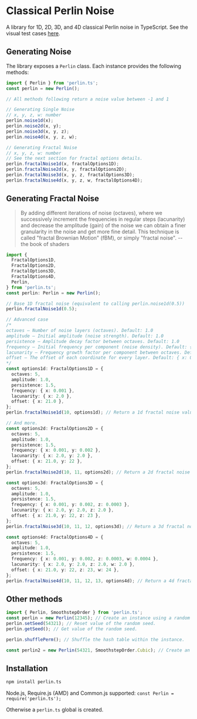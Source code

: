# Classical Perlin Noise

A library for 1D, 2D, 3D, and 4D classical Perlin noise in TypeScript. See the visual test cases [here](https://weijiewow.github.io/perlints/).

## Generating Noise

The library exposes a `Perlin` class. Each instance provides the following methods:

```typescript
import { Perlin } from 'perlin.ts';
const perlin = new Perlin();

// All methods following return a noise value between -1 and 1

// Generating Single Noise
// x, y, z, w: number
perlin.noise1d(x);
perlin.noise2d(x, y);
perlin.noise3d(x, y, z);
perlin.noise4d(x, y, z, w);

// Generating Fractal Noise
// x, y, z, w: number
// See the next section for fractal options details.
perlin.fractalNoise1d(x, fractalOptions1D);
perlin.fractalNoise2d(x, y, fractalOptions2D);
perlin.fractalNoise3d(x, y, z, fractalOptions3D);
perlin.fractalNoise4d(x, y, z, w, fractalOptions4D);
```

## Generating Fractal Noise

> By adding different iterations of noise (octaves), where we successively increment the frequencies in regular steps (lacunarity) and decrease the amplitude (gain) of the noise we can obtain a finer granularity in the noise and get more fine detail. This technique is called "fractal Brownian Motion" (fBM), or simply "fractal noise". -- the book of shaders

```typescript
import {
  FractalOptions1D,
  FractalOptions2D,
  FractalOptions3D,
  FractalOptions4D,
  Perlin,
} from 'perlin.ts';
const perlin: Perlin = new Perlin();

// Base 1D fractal noise (equivalent to calling perlin.noise1d(0.5))
perlin.fractalNoise1d(0.5);

// Advanced case
/*
octaves — Number of noise layers (octaves). Default: 1.0
amplitude — Initial amplitude (noise strength). Default: 1.0
persistence — Amplitude decay factor between octaves. Default: 1.0
frequency — Initial frequency per component (noise density). Default: { x: 1.0 }
lacunarity — Frequency growth factor per component between octaves. Default: { x: 1.0 }
offset — The offset of each coordinate for every layer. Default: { x: 0.0 }
*/
const options1d: FractalOptions1D = {
  octaves: 5,
  amplitude: 1.0,
  persistence: 1.5,
  frequency: { x: 0.001 },
  lacunarity: { x: 2.0 },
  offset: { x: 21.0 },
};
perlin.fractalNoise1d(10, options1d); // Return a 1d fractal noise value between -1 and 1.

// And more.
const options2d: FractalOptions2D = {
  octaves: 5,
  amplitude: 1.0,
  persistence: 1.5,
  frequency: { x: 0.001, y: 0.002 },
  lacunarity: { x: 2.0, y: 2.0 },
  offset: { x: 21.0, y: 22 },
};
perlin.fractalNoise2d(10, 11, options2d); // Return a 2d fractal noise value between -1 and 1.

const options3d: FractalOptions3D = {
  octaves: 5,
  amplitude: 1.0,
  persistence: 1.5,
  frequency: { x: 0.001, y: 0.002, z: 0.0003 },
  lacunarity: { x: 2.0, y: 2.0, z: 2.0 },
  offset: { x: 21.0, y: 22, z: 23 },
};
perlin.fractalNoise3d(10, 11, 12, options3d); // Return a 3d fractal noise value between -1 and 1.

const options4d: FractalOptions4D = {
  octaves: 5,
  amplitude: 1.0,
  persistence: 1.5,
  frequency: { x: 0.001, y: 0.002, z: 0.0003, w: 0.0004 },
  lacunarity: { x: 2.0, y: 2.0, z: 2.0, w: 2.0 },
  offset: { x: 21.0, y: 22, z: 23, w: 24 },
};
perlin.fractalNoise4d(10, 11, 12, 13, options4d); // Return a 4d fractal noise value between -1 and 1.
```

## Other methods

```typescript
import { Perlin, SmoothstepOrder } from 'perlin.ts';
const perlin = new Perlin(12345); // Create an instance using a random seed of 12345.
perlin.setSeed(54321); // Reset value of the random seed.
perlin.getSeed(); // Get value of the random seed.

perlin.shufflePerm(); // Shuffle the hash table within the instance.

const perlin2 = new Perlin(54321, SmoothstepOrder.Cubic); // Create an instance using a cubic smoothstep.
```

## Installation

```bash
npm install perlin.ts
```

Node.js, Require.js (AMD) and Common.js supported: `const Perlin = require('perlin.ts');`

Otherwise a `perlin.ts` global is created.
